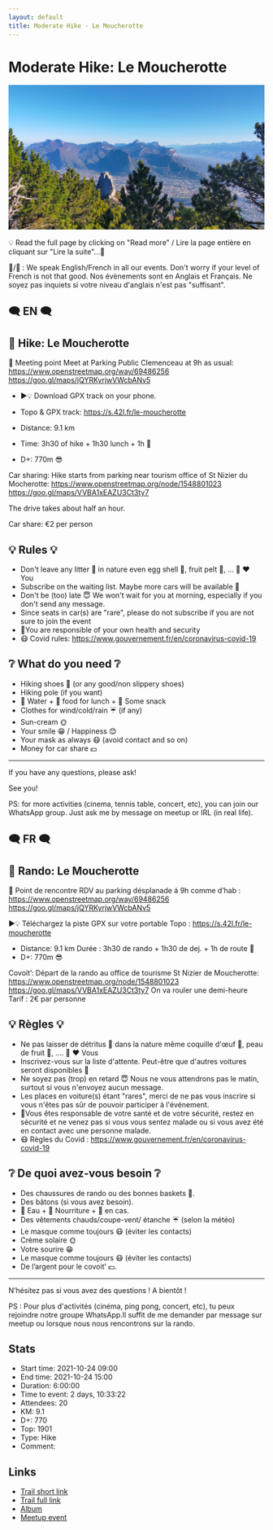 ```yaml
---
layout: default
title: Moderate Hike - Le Moucherotte
---
```


# Moderate Hike: Le Moucherotte

![2021-10-24](../img/orig/2021-10-24.jpg)

💡 Read the full page by clicking on "Read more" / Lire la page entière en cliquant sur "Lire la suite"...💜

🦅/🐓 : We speak English/French in all our events. Don't worry if your level of French is not that good. Nos évènements sont en Anglais et Français. Ne soyez pas inquiets si votre niveau d'anglais n'est pas "suffisant".

##  🗨️ EN 🗨️ 
##  🥾 Hike: Le Moucherotte 

🎯 Meeting point
Meet at Parking Public Clemenceau at 9h as usual:
https://www.openstreetmap.org/way/69486256
https://goo.gl/maps/jQYRKyrjwVWcbANv5

* ▶💡 Download GPX track on your phone.
* Topo & GPX track: https://s.42l.fr/le-moucherotte

* Distance: 9.1 km
* Time: 3h30 of hike + 1h30 lunch + 1h 🚗
* D+: 770m 😎

Car sharing:
Hike starts from parking near tourism office of St Nizier du Mocherotte:
https://www.openstreetmap.org/node/1548801023
https://goo.gl/maps/VVBA1xEAZU3Ct3ty7

The drive takes about half an hour.

Car share: €2 per person

##  💡 Rules 💡 
- Don't leave any litter 🚮 in nature even egg shell 🥚, fruit pelt 🍌, ... 🌳 ❤️ You
- Subscribe on the waiting list. Maybe more cars will be available 🚗
- Don't be (too) late 😇 We won't wait for you at morning, especially if you don't send any message.
- Since seats in car(s) are "rare", please do not subscribe if you are not sure to join the event
- 💟You are responsible of your own health and security
- 😷 Covid rules: https://www.gouvernement.fr/en/coronavirus-covid-19

##  ❔ What do you need ❔ 
- Hiking shoes 🥾 (or any good/non slippery shoes)
- Hiking pole (if you want)
- 🧃 Water + 🥕 food for lunch + 🍫 Some snack
- Clothes for wind/cold/rain ☔ (if any)
- Sun-cream 🌞
- Your smile 😁 / Happiness 😊
- Your mask as always 😷 (avoid contact and so on)
- Money for car share 💵

-----------------------
If you have any questions, please ask!

See you!

PS: for more activities (cinema, tennis table, concert, etc), you can join our WhatsApp group. Just ask me by message on meetup or IRL (in real life).

##  🗨️ FR 🗨️ 
##  🥾 Rando: Le Moucherotte 

🎯 Point de rencontre
RDV au parking désplanade á 9h comme d’hab :
https://www.openstreetmap.org/way/69486256
https://goo.gl/maps/jQYRKyrjwVWcbANv5

▶💡 Téléchargez la piste GPX sur votre portable
Topo : https://s.42l.fr/le-moucherotte

* Distance: 9.1 km
Durée : 3h30 de rando + 1h30 de dej. + 1h de route 🚗
* D+: 770m 😎

Covoit’:
Départ de la rando au office de tourisme St Nizier de Moucherotte:
https://www.openstreetmap.org/node/1548801023
https://goo.gl/maps/VVBA1xEAZU3Ct3ty7
On va rouler une demi-heure
Tarif : 2€ par personne

##  💡 Règles 💡 
- Ne pas laisser de détritus 🚮 dans la nature même coquille d'œuf 🥚, peau de fruit 🍌, .... 🌳 ❤️ Vous
- Inscrivez-vous sur la liste d'attente. Peut-être que d'autres voitures seront disponibles 🚗
- Ne soyez pas (trop) en retard 😇 Nous ne vous attendrons pas le matin, surtout si vous n'envoyez aucun message.
- Les places en voiture(s) étant "rares", merci de ne pas vous inscrire si vous n'êtes pas sûr de pouvoir participer à l'événement.
- 💟Vous êtes responsable de votre santé et de votre sécurité, restez en sécurité et ne venez pas si vous vous sentez malade ou si vous avez été en contact avec une personne malade.
- 😷 Règles du Covid : https://www.gouvernement.fr/en/coronavirus-covid-19

##  ❔ De quoi avez-vous besoin ❔ 
- Des chaussures de rando ou des bonnes baskets 🥾.
- Des bâtons (si vous avez besoin).
- 🧃 Eau + 🥕 Nourriture + 🍫 en cas.
- Des vêtements chauds/coupe-vent/ étanche ☔ (selon la météo)
- Le masque comme toujours 😷 (éviter les contacts)
- Crème solaire 🌞
- Votre sourire 😁
- Le masque comme toujours 😷 (éviter les contacts)
- De l’argent pour le covoit’ 💵.
------------------------------

N’hésitez pas si vous avez des questions !
A bientôt !

PS : Pour plus d'activités (cinéma, ping pong, concert, etc), tu peux rejoindre notre groupe WhatsApp.Il suffit de me demander par message sur meetup ou lorsque nous nous rencontrons sur la rando.

## Stats

- Start time: 2021-10-24 09:00
- End time: 2021-10-24 15:00
- Duration: 6:00:00
- Time to event: 2 days, 10:33:22
- Attendees: 20
- KM: 9.1
- D+: 770
- Top: 1901
- Type: Hike
- Comment: 

## Links

- [Trail short link](https://s.42l.fr/le-moucherotte)
- [Trail full link]()
- [Album](https://binnette.github.io/GacImg2021/2021-10-24-Moderate-Hike-Le-Moucherotte.html)
- [Meetup event](https://www.meetup.com/grenoble-adventure-club-english-french/events/281576827/)
